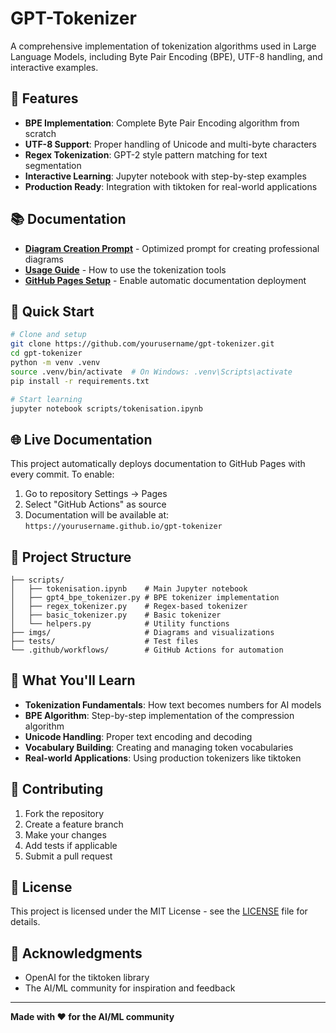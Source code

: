# GPT-Tokenizer

A comprehensive implementation of tokenization algorithms used in Large Language Models, including Byte Pair Encoding (BPE), UTF-8 handling, and interactive examples.

## 🚀 Features

- **BPE Implementation**: Complete Byte Pair Encoding algorithm from scratch
- **UTF-8 Support**: Proper handling of Unicode and multi-byte characters
- **Regex Tokenization**: GPT-2 style pattern matching for text segmentation
- **Interactive Learning**: Jupyter notebook with step-by-step examples
- **Production Ready**: Integration with tiktoken for real-world applications

## 📚 Documentation

- **[Diagram Creation Prompt](diagram_creation_prompt.md)** - Optimized prompt for creating professional diagrams
- **[Usage Guide](usage_guide.md)** - How to use the tokenization tools
- **[GitHub Pages Setup](GITHUB_PAGES_SETUP.md)** - Enable automatic documentation deployment

## 🔧 Quick Start

```bash
# Clone and setup
git clone https://github.com/yourusername/gpt-tokenizer.git
cd gpt-tokenizer
python -m venv .venv
source .venv/bin/activate  # On Windows: .venv\Scripts\activate
pip install -r requirements.txt

# Start learning
jupyter notebook scripts/tokenisation.ipynb
```

## 🌐 Live Documentation

This project automatically deploys documentation to GitHub Pages with every commit. To enable:

1. Go to repository Settings → Pages
2. Select "GitHub Actions" as source
3. Documentation will be available at: `https://yourusername.github.io/gpt-tokenizer`

## 📁 Project Structure

```
├── scripts/
│   ├── tokenisation.ipynb    # Main Jupyter notebook
│   ├── gpt4_bpe_tokenizer.py # BPE tokenizer implementation
│   ├── regex_tokenizer.py    # Regex-based tokenizer
│   ├── basic_tokenizer.py    # Basic tokenizer
│   └── helpers.py            # Utility functions
├── imgs/                     # Diagrams and visualizations
├── tests/                    # Test files
└── .github/workflows/        # GitHub Actions for automation
```

## 🎯 What You'll Learn

- **Tokenization Fundamentals**: How text becomes numbers for AI models
- **BPE Algorithm**: Step-by-step implementation of the compression algorithm
- **Unicode Handling**: Proper text encoding and decoding
- **Vocabulary Building**: Creating and managing token vocabularies
- **Real-world Applications**: Using production tokenizers like tiktoken

## 🤝 Contributing

1. Fork the repository
2. Create a feature branch
3. Make your changes
4. Add tests if applicable
5. Submit a pull request

## 📄 License

This project is licensed under the MIT License - see the [LICENSE](LICENSE) file for details.

## 🙏 Acknowledgments

- OpenAI for the tiktoken library
- The AI/ML community for inspiration and feedback

---

**Made with ❤️ for the AI/ML community**